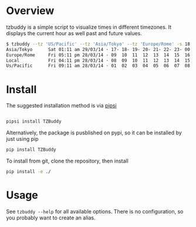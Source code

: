 Overview
=========

tzbuddy is a simple script to visualize times in different timezones.
It displays the current hour as well past and future values.

```bash
$ tzbuddy --tz 'US/Pacific' --tz 'Asia/Tokyo' --tz 'Europe/Rome' -s 18
Asia/Tokyo      Sat 01:11 am 29/03/14 · 17- 18- 19- 20- 21- 22- 23- 00 | 01 | 02  03  04  05  06  07  08  09  10
Europe/Rome     Fri 05:11 pm 28/03/14 · 09  10  11  12  13  14  15  16 | 17 | 18  19  20  21  22  23  00+ 01+ 02+
Local           Fri 04:11 pm 28/03/14 · 08  09  10  11  12  13  14  15 | 16 | 17  18  19  20  21  22  23  00+ 01+
Us/Pacific      Fri 09:11 am 28/03/14 · 01  02  03  04  05  06  07  08 | 09 | 10  11  12  13  14  15  16  17  18
```

Install
========

The suggested installation method is via
[pipsi](https://github.com/mitsuhiko/pipsi)

```bash

pipsi install TZBuddy
```

Alternatively, the package is pusblished on pypi, so it can be installed by just
using pip

```bash
pip install TZBuddy
```

To install from git, clone the repository, then install
```bash
pip install -e ./
```

Usage
=======

See `tzbuddy --help` for all available options. There is no configuration, so you probably want to create an alias.

